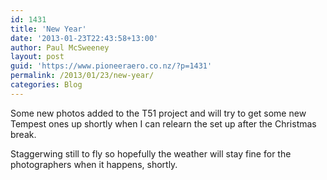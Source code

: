 ```yaml
---
id: 1431
title: 'New Year'
date: '2013-01-23T22:43:58+13:00'
author: Paul McSweeney
layout: post
guid: 'https://www.pioneeraero.co.nz/?p=1431'
permalink: /2013/01/23/new-year/
categories: Blog
---
```


Some new photos added to the T51 project and will try to get some new Tempest ones up shortly when I can relearn the set up after the Christmas break.

Staggerwing still to fly so hopefully the weather will stay fine for the photographers when it happens, shortly.
